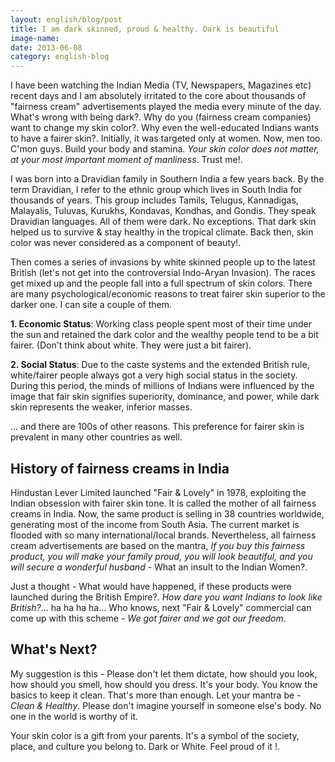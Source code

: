```yaml
---
layout: english/blog/post
title: I am dark skinned, proud & healthy. Dark is beautiful
image-name:
date: 2013-06-08
category: english-blog
---
```


I have been watching the Indian Media (TV, Newspapers, Magazines etc) recent days and I am absolutely irritated to the core about thousands of "fairness cream" advertisements played the media every minute of the day. What's wrong with being dark?. Why do you (fairness cream companies) want to change my skin color?. Why even the well-educated Indians wants to have a fairer skin?. Initially, it was targeted only at women. Now, men too. C'mon guys. Build your body and stamina. *Your skin color does not matter, at your most important moment of manliness*. Trust me!.

I was born into a Dravidian family in Southern India a few years back. By the term Dravidian, I refer to the ethnic group which lives in South India for thousands of years. This group includes Tamils, Telugus, Kannadigas, Malayalis, Tuluvas, Kurukhs, Kondavas, Kondhas, and Gondis. They speak Dravidian languages. All of them were dark. No exceptions. That dark skin helped us to survive & stay healthy in the tropical climate. Back then, skin color was never considered as a component of beauty!.

Then comes a series of invasions by white skinned people up to the latest British (let's not get into the controversial Indo-Aryan Invasion). The races get mixed up and the people fall into a full spectrum of skin colors. There are many psychological/economic reasons to treat fairer skin superior to the darker one. I can site a couple of them.

**1. Economic Status**: Working class people spent most of their time under the sun and retained the dark color and the wealthy people tend to be a bit fairer. (Don't think about white. They were just a bit fairer).

**2. Social Status**: Due to the caste systems and the extended British rule, white/fairer people always got a very high social status in the society. During this period, the minds of millions of Indians were influenced by the image that fair skin signifies superiority, dominance, and power, while dark skin represents the weaker, inferior masses.

... and there are 100s of other reasons. This preference for fairer skin is prevalent in many other countries as well.

## History of fairness creams in India

Hindustan Lever Limited launched "Fair & Lovely" in 1978, exploiting the Indian obsession with fairer skin tone. It is called the mother of all fairness creams in India. Now, the same product is selling in 38 countries worldwide, generating most of the income from South Asia. The current market is flooded with so many international/local brands. Nevertheless, all fairness cream advertisements are based on the mantra, *If you buy this fairness product, you will make your family proud, you will look beautiful, and you will secure a wonderful husband* - What an insult to the Indian Women?.

Just a thought - What would have happened, if these products were launched during the British Empire?. *How dare you want Indians to look like British?*... ha ha ha ha... Who knows, next "Fair & Lovely" commercial can come up with this scheme - *We got fairer and we got our freedom*.

## What's Next?

My suggestion is this - Please don't let them dictate, how should you look, how should you smell, how should you dress. It's your body. You know the basics to keep it clean. That's more than enough. Let your mantra be - *Clean & Healthy*. Please don't imagine yourself in someone else's body. No one in the world is worthy of it.

Your skin color is a gift from your parents. It's a symbol of the society, place, and culture you belong to. Dark or White. Feel proud of it !.
